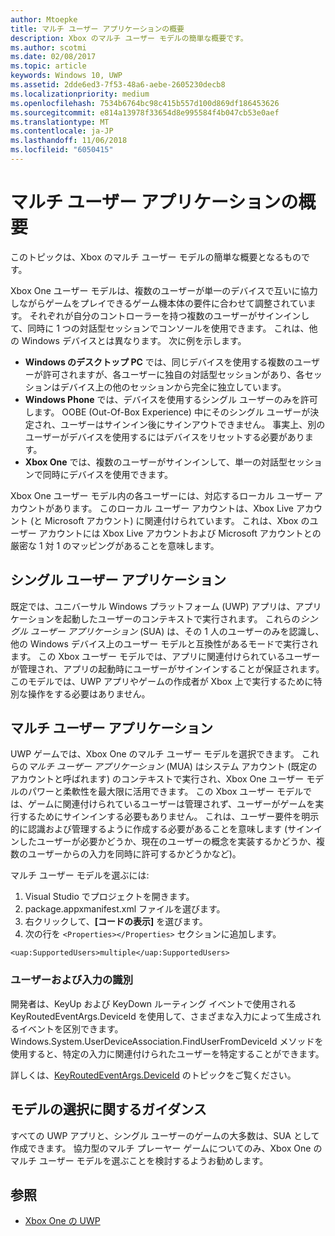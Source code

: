 ```yaml
---
author: Mtoepke
title: マルチ ユーザー アプリケーションの概要
description: Xbox のマルチ ユーザー モデルの簡単な概要です。
ms.author: scotmi
ms.date: 02/08/2017
ms.topic: article
keywords: Windows 10, UWP
ms.assetid: 2dde6ed3-7f53-48a6-aebe-2605230decb8
ms.localizationpriority: medium
ms.openlocfilehash: 7534b6764bc98c415b557d100d869df186453626
ms.sourcegitcommit: e814a13978f33654d8e995584f4b047cb53e0aef
ms.translationtype: MT
ms.contentlocale: ja-JP
ms.lasthandoff: 11/06/2018
ms.locfileid: "6050415"
---
```

# <a name="introduction-to-multi-user-applications"></a>マルチ ユーザー アプリケーションの概要

このトピックは、Xbox のマルチ ユーザー モデルの簡単な概要となるものです。

Xbox One ユーザー モデルは、複数のユーザーが単一のデバイスで互いに協力しながらゲームをプレイできるゲーム機本体の要件に合わせて調整されています。 それぞれが自分のコントローラーを持つ複数のユーザーがサインインして、同時に 1 つの対話型セッションでコンソールを使用できます。 これは、他の Windows デバイスとは異なります。 次に例を示します。
* **Windows のデスクトップ PC** では、同じデバイスを使用する複数のユーザーが許可されますが、各ユーザーに独自の対話型セッションがあり、各セッションはデバイス上の他のセッションから完全に独立しています。
* **Windows Phone** では、デバイスを使用するシングル ユーザーのみを許可します。 OOBE (Out-Of-Box Experience) 中にそのシングル ユーザーが決定され、ユーザーはサインイン後にサインアウトできません。 事実上、別のユーザーがデバイスを使用するにはデバイスをリセットする必要があります。 
* **Xbox One** では、複数のユーザーがサインインして、単一の対話型セッションで同時にデバイスを使用できます。

Xbox One ユーザー モデル内の各ユーザーには、対応するローカル ユーザー アカウントがあります。 このローカル ユーザー アカウントは、Xbox Live アカウント (と Microsoft アカウント) に関連付けられています。 これは、Xbox のユーザー アカウントには Xbox Live アカウントおよび Microsoft アカウントとの厳密な 1 対 1 のマッピングがあることを意味します。

## <a name="single-user-applications"></a>シングル ユーザー アプリケーション
既定では、ユニバーサル Windows プラットフォーム (UWP) アプリは、アプリケーションを起動したユーザーのコンテキストで実行されます。 これらの*シングル ユーザー アプリケーション* (SUA) は、その 1 人のユーザーのみを認識し、他の Windows デバイス上のユーザー モデルと互換性があるモードで実行されます。 この Xbox ユーザー モデルでは、アプリに関連付けられているユーザーが管理され、アプリの起動時にユーザーがサインインすることが保証されます。 このモデルでは、UWP アプリやゲームの作成者が Xbox 上で実行するために特別な操作をする必要はありません。 

## <a name="multi-user-applications"></a>マルチ ユーザー アプリケーション
UWP ゲームでは、Xbox One のマルチ ユーザー モデルを選択できます。 これらの*マルチ ユーザー アプリケーション* (MUA) はシステム アカウント (既定のアカウントと呼ばれます) のコンテキストで実行され、Xbox One ユーザー モデルのパワーと柔軟性を最大限に活用できます。 この Xbox ユーザー モデルでは、ゲームに関連付けられているユーザーは管理されず、ユーザーがゲームを実行するためにサインインする必要もありません。 これは、ユーザー要件を明示的に認識および管理するように作成する必要があることを意味します (サインインしたユーザーが必要かどうか、現在のユーザーの概念を実装するかどうか、複数のユーザーからの入力を同時に許可するかどうかなど)。
   
マルチ ユーザー モデルを選ぶには:   
1. Visual Studio でプロジェクトを開きます。   
2. package.appxmanifest.xml ファイルを選びます。   
3. 右クリックして、**[コードの表示]** を選びます。   
4. 次の行を `<Properties></Properties>` セクションに追加します。

```
<uap:SupportedUsers>multiple</uap:SupportedUsers>
```

### <a name="identifying-users-and-inputs"></a>ユーザーおよび入力の識別
開発者は、KeyUp および KeyDown ルーティング イベントで使用される KeyRoutedEventArgs.DeviceId を使用して、さまざまな入力によって生成されるイベントを区別できます。
Windows.System.UserDeviceAssociation.FindUserFromDeviceId メソッドを使用すると、特定の入力に関連付けられたユーザーを特定することができます。

詳しくは、[KeyRoutedEventArgs.DeviceId](https://msdn.microsoft.com/library/windows/apps/windows.ui.xaml.input.keyroutedeventargs.deviceid) のトピックをご覧ください。


## <a name="guidance-on-which-model-to-choose"></a>モデルの選択に関するガイダンス
すべての UWP アプリと、シングル ユーザーのゲームの大多数は、SUA として作成できます。 協力型のマルチ プレーヤー ゲームについてのみ、Xbox One のマルチ ユーザー モデルを選ぶことを検討するようお勧めします。

## <a name="see-also"></a>参照
- [Xbox One の UWP](index.md)
